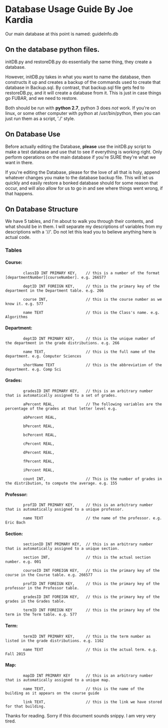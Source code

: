 # Database Usage Guide By Joe Kardia

Our main database at this point is named: guideInfo.db

## On the database python files.

initDB.py and restoreDB.py do essentially the same thing, they create a database. 

However, initDB.py takes in what you want to name the database, then constructs it up and creates a backup of the commands used to create that database in <arg>Backup.sql. By contrast, that backup.sql file gets fed to restoreDB.py, and it will create a database from it. This is just in case things go FUBAR, and we need to restore.

Both should be run with **python 2.7**, python 3 does *not* work. If you're on linux, or some other computer with python at /usr/bin/python, then you can just run them as a script, './' style.

## On Database Use

Before actually editing the Database, **please** use the initDB.py script to make a test database and use that to see if everything is working right. Only perform operations on the main database if you're SURE they're what we want in there.

If you're editing the Database, please for the love of all that is holy, append whatever changes you make to the database backup file. This will let us quickly and easily restore a bonked database should for some reason that occur, and will also allow for us to go in and see where things went wrong, if that happens.


## On Database Structure

We have 5 tables, and I'm about to walk you through their contents, and what should be in them. I will separate my descriptions of variables from my descriptions with a '//'. Do not let this lead you to believe anything here is actual code.

### Tables

#### Course:     
            classID INT PRIMARY KEY,    // this is a number of the format [departmentNumber][courseNumber]. e.g. 266577

            deptID INT FOREIGN KEY,     // this is the primary key of the department in the Department table. e.g. 266

            course INT,                 // this is the course number as we know it. e.g. 577

            name TEXT                   // this is the Class's name. e.g. Algorithms


#### Department: 
            deptID INT PRIMARY KEY,     // this is the unique number of the department in the grade distributions. e.g. 266
            
            name TEXT,                  // this is the full name of the department. e.g. Computer Sciences
            
            shortName TEXT              // this is the abbreviation of the department. e.g. Comp Sci


#### Grades:     
            gradesID INT PRIMARY KEY,   // this is an arbitrary number that is automatically assigned to a set of grades.
            
            aPercent REAL,              // The following variables are the percentage of the grades at that letter level e.g.
            
            abPercent REAL,
            
            bPercent REAL,
            
            bcPercent REAL,
            
            cPercent REAL,
            
            dPercent REAL,
            
            fPercent REAL,
            
            iPercent REAL,

            count INT,                  // This is the number of grades in the distribution, to compute the average. e.g. 155

#### Professor:  
            profID INT PRIMARY KEY,     // this is an arbitrary number that is automatically assigned to a unique professor.
            
            name TEXT                   // the name of the professor. e.g. Eric Bach

#### Section:    
            sectionID INT PRIMARY KEY,  // this is an arbitrary number that is automatically assigned to a unique section.
            
            section INT,                // this is the actual section number. e.g. 001
            
            courseID INT FOREIGN KEY,   // this is the primary key of the course in the Course table. e.g. 266577
            
            profID INT FOREIGN KEY,     // this is the primary key of the professor in the Professor table.
            
            gradesID INT FOREIGN KEY,   // this is the primary key of the grades in the Grades table.
            
            termID INT FOREIGN KEY      // this is the primary key of the term in the Term table. e.g. 577
            
#### Term:       
            termID INT PRIMARY KEY,     // this is the term number as listed in the grade distributions. e.g. 1162
            
            name TEXT                   // this is the actual term. e.g. Fall 2015

#### Map:        
            mapID INT PRIMARY KEY       // this is an arbitrary number that is automatically assigned to a unique map.
            
            name TEXT,                  // this is the name of the building as it appears on the course guide

            link TEXT,                  // this is the link we have stored for that building.



Thanks for reading. Sorry if this document sounds snippy. I am very very tired.